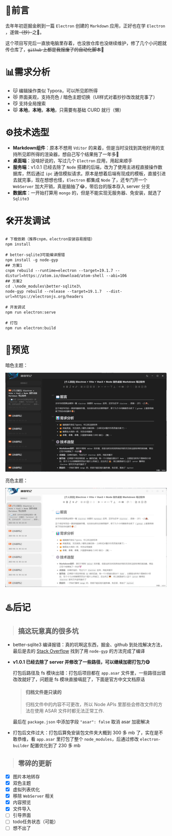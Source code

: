 # 📖前言
去年年初逛掘金刷到一篇 `Electron` 创建的 `Markdown` 应用，正好也在学 `Electron` ，遂做<del>（抄）</del>之🙈。

这个项目写完后一直放电脑里存着，也没放仓库也没继续维护，修了几个小问题就传仓库了，<del>`github` 上都是我报废了的自动化脚本</del>🤣



# 📊需求分析

- 😽 编辑操作类似 Typora，可以所见即所得
- 😻 界面美观，支持亮色 / 暗色主题切换（UI样式对着抄抄改改就完事了）
- 😼 支持全局搜索
- 😾 **本地**，**本地**，**本地**，只需要有基础 CURD 就行（懒）



# ⚙️技术选型

- **Markdown组件**：原本不想用 `Vditor` 的来着，但是当时没找到其他好用的支持所见即所得的渲染器，想自己写个结果拖了一年多🤡
- **桌面端**：没啥好说的，写过几个 `Electron` 应用，用起来顺手
- **服务端**：v1.0.1 已经去除了 `Node` 搭建的后端，改为了使用主进程直接操作数据库，然后通过 `ipc` 通信模拟请求。原本是想着后端有现成的模板，直接引进去就完事，现在想想也怪，`Electron` 都集成 `Node` 了，还专门开一个 `WebServer` 加大开销，真是脑抽了😂，带后台的版本存入 server 分支
- **数据库**：一开始打算用 `mongo` 的，但是不能实现无服务器、免安装，就选了 `Sqlite3` 



# 🛠开发调试

```shell
# 下载依赖（推荐cnpm，electron安装容易报错）
npm install

# better-sqlite3可能编译报错
npm install -g node-gyp
## 方案1
cnpm rebuild --runtime=electron --target=19.1.7 --disturl=https://atom.io/download/atom-shell --abi=106
## 方案2
cd .\node_modules\better-sqlite3\ 
node-gyp rebuild --release --target=19.1.7  --dist-url=https://electronjs.org/headers

# 开发调试
npm run electron:serve

# 打包
npm run electron:build
```



# 🎨预览

暗色主题：

![dark](dark.png)

亮色主题：

![light](light.png)

# ♨️后记


> ## 搞这玩意真的很多坑

- better-sqlite3 编译报错：真的坑啊这东西，掘金、github 到处找解决方法，最后是去的 [Stack Overflow](https://stackoverflow.com/questions/73752141/cannot-install-better-sqlite3-with-build-from-source-because-electron-abi-mismat) 找到了用 `node-gyp` 的方法完成了编译

- **v1.0.1 已经去除了 server 并修改了一些路径，可以继续加密打包力😋**

  打包后路径及 fs 模块出错：打包后项目都在 `app.asar` 文件里，一些路径出错改改就好了，问题是 fs 模块直接嗝屁了，下面是官方中文文档原话

  > #### 归档文件是只读的
  >
  > 归档文件中的内容不可更改，所以 Node APIs 里那些会修改文件的方法在使用 ASAR 文件时都无法正常工作.

  最后在 `package.json` 中添加字段 `"asar": false` 取消 asar 加密解决

- 打包后文件过大：打包后算免安装包文件夹大概到 300 多 mb 了，实在是不敢恭维，看 `app.asar` 里打包了整个 `node_modules`，后通过修改 `electron-builder` 配置优化到了 230 多 mb

  

> ## 零碎的更新

- [x] 图片本地转存
- [x] 双色主题
- [x] 虚拟列表优化
- [x] 移除 `WebServer` 相关
- [x] 内容预览
- [x] 文件导入
- [ ] 引导界面
- [ ] todo任务状态（可能）
- [ ] 想不出了
